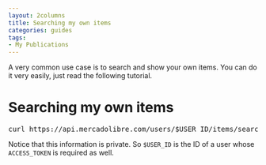 ```yaml
---
layout: 2columns
title: Searching my own items
categories: guides
tags:
- My Publications
---
```


A very common use case is to search and show your own items. You can do it very easily, just read the following tutorial.

# Searching my own items

<pre class="terminal">
curl https://api.mercadolibre.com/users/$USER_ID/items/search?access_token=$ACCESS_TOKEN
</pre>

Notice that this information is private. So `$USER_ID` is the ID of a user whose `ACCESS_TOKEN` is required as well.
